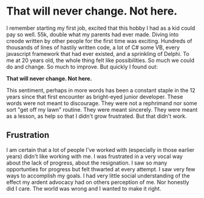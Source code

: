 # That will never change. Not here.

I remember starting my first job, excited that this hobby I had as a kid could pay so well. 55k, double what my parents had ever made. Diving into creode written by other people for the first time was exciting. Hundreds of thousands of lines of hastily written code, a lot of C# some VB, every javascript framework that had ever existed, and a sprinkling of Delphi. To me at 20 years old, the whole thing felt like possibilities. So much we could do and change. So much to improve. But quickly I found out:

**That will never change. Not here.**

This sentiment, perhaps in more words has been a constant staple in the 12 years since that first encounter as bright-eyed junior developer. These words were not meant to discourage. They were not a rephrimand nor some sort "get off my lawn" routine. They were meant sincerely. They were meant as a lesson, as help so that I didn't grow frustrated. But that didn't work.

## Frustration

I am certain that a lot of people I've worked with (especially in those earlier years) didn't like working with me. I was frustrated in a very vocal way about the lack of progress, about the resignation. I saw so many opportunties for progress but felt thwarted at every attempt. I saw very few ways to accomplish my goals. I had very little social understanding of the effect my ardent advocacy had on others perception of me. Nor honestly did I care. The world was wrong and I wanted to make it right.

